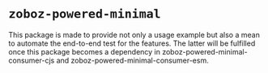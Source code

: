 # `zoboz-powered-minimal`

This package is made to provide not only a usage example but also a mean to automate the end-to-end test for the features. The latter will be fulfilled once this package becomes a dependency in zoboz-powered-minimal-consumer-cjs and zoboz-powered-minimal-consumer-esm.
